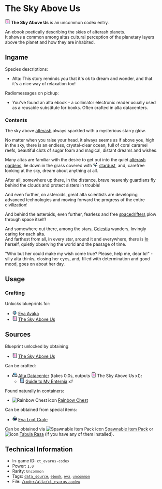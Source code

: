 # The Sky Above Us

<img src="https://raw.githubusercontent.com/Ceterai/Enternia/main/codex/alta/ebook/stardust.png" alt="The Sky Above Us icon" loading="lazy" width="auto" height="16px"/> **The Sky Above Us** is an uncommon codex entry.

An ebook poetically describing the skies of alterash planets.  
It shows a common among altas cultural perception of the planetary layers above the planet and how they are inhabited.

## Ingame

Species descriptions:

- Alta: This story reminds you that it's ok to dream and wonder, and that it's a nice way of relaxation too!

Radiomessages on pickup:

- You've found an alta ebook - a collimator electronic reader usually used as a reusable substitute for books. Often crafted in alta datacenters.

### Contents

The sky above [alterash](https://ceterai.github.io/MyEnternia/Wiki/Tags/Alterash) always sparkled with a mysterious starry glow.

No matter when you raise your head, it always seems as if above you, high in the sky, there is an endless, crystal-clear ocean, full of coral caramel reefs, beautiful clots of sugar foam and magical, distant dreams and wishes.

Many altas are familiar with the desire to get out into the quiet [alterash gardens](https://ceterai.github.io/MyEnternia/Wiki/AlterashGardens), lie down in the grass covered with <img src="https://raw.githubusercontent.com/Ceterai/Enternia/main/items/generic/crafting/ct_stardust.png" alt="Stardust icon" loading="lazy" width="auto" height="16px"/> [stardust](https://ceterai.github.io/MyEnternia/Wiki/Stardust), and, carefree looking at the sky, dream about anything at all.

After all, somewhere up there, in the distance, brave heavenly guardians fly behind the clouds and protect sisters in trouble!

And even further, on asteroids, great alta scientists are developing advanced technologies and moving forward the progress of the entire civilization!

And behind the asteroids, even further, fearless and free [spacedrifters](https://ceterai.github.io/MyEnternia/Wiki/Spacedrifter) plow through space itself!

And somewhere out there, among the stars, [Celestia](https://ceterai.github.io/MyEnternia/Wiki/Tags/Celestia) wanders, lovingly caring for each alta.  
And farthest from all, in every star, around it and everywhere, there is [Io](https://ceterai.github.io/MyEnternia/Wiki/Io) herself, quietly observing the world and the passage of time.

"Who but her could make my wish come true? Please, help me, dear Io!" - silly alta thinks, closing her eyes, and, filled with determination and good mood, goes on about her day.

## Usage

### Crafting

Unlocks blueprints for:

- <img src="https://raw.githubusercontent.com/Ceterai/Enternia/main/objects/biome/alterash/ayaka/ct_ayaka_eva_tree.png" alt="Eva Ayaka icon" loading="lazy" width="auto" height="16px"/> [Eva Ayaka](https://ceterai.github.io/MyEnternia/Wiki/EvaAyaka)
- <img src="https://raw.githubusercontent.com/Ceterai/Enternia/main/codex/alta/ebook/stardust.png" alt="The Sky Above Us icon" loading="lazy" width="auto" height="16px"/> [The Sky Above Us](https://ceterai.github.io/MyEnternia/Wiki/TheSkyAboveUs)

## Sources

Blueprint unlocked by obtaining:

- <img src="https://raw.githubusercontent.com/Ceterai/Enternia/main/codex/alta/ebook/stardust.png" alt="The Sky Above Us icon" loading="lazy" width="auto" height="16px"/> [The Sky Above Us](https://ceterai.github.io/MyEnternia/Wiki/TheSkyAboveUs)

Can be crafted:

- ![ ](https://raw.githubusercontent.com/Ceterai/Enternia/main/objects/alta/crafting/datacenter/icon.png) [Alta Datacenter](https://ceterai.github.io/MyEnternia/Wiki/AltaDatacenter) (takes 0.0s, outputs <img src="https://raw.githubusercontent.com/Ceterai/Enternia/main/codex/alta/ebook/stardust.png" alt="The Sky Above Us icon" loading="lazy" width="auto" height="16px"/> The Sky Above Us x*1*):
  - <img src="https://raw.githubusercontent.com/Ceterai/Enternia/main/codex/alta/ebook/basic.png" alt="Guide to My Enternia icon" loading="lazy" width="auto" height="16px"/> [Guide to My Enternia](https://ceterai.github.io/MyEnternia/Wiki/GuidetoMyEnternia) x*1*

Found naturally in containers:

- <img src="https://starbounder.org/mediawiki/images/a/a9/Rainbowchest.png" alt="Rainbow Chest icon" loading="lazy" width="12px" height="12px"/> [Rainbow Chest](https://starbounder.org/Rainbow_Chest)

Can be obtained from special items:

- <img src="https://raw.githubusercontent.com/Ceterai/Enternia/main/items/active/alta/loot/biome/ct_eva_loot.png" alt="Eva Loot Crate icon" loading="lazy" width="auto" height="16px"/> [Eva Loot Crate](https://ceterai.github.io/MyEnternia/Wiki/EvaLootCrate)

Can be obtained via <img src="https://raw.githubusercontent.com/Silverfeelin/Starbound-SpawnableItemPack/master/interface/sip/iconSmall.png" alt="Spawnable Item Pack icon" width="18" height="14"/> [Spawnable Item Pack](https://steamcommunity.com/sharedfiles/filedetails/?id=733665104) or <img src="https://steamuserimages-a.akamaihd.net/ugc/263843960696222713/3EC9A7C005541F7D577EBCB8C5736B4EFC9973D6/" alt="icon" width="8" height="12"/> [Tabula Rasa](https://community.playstarbound.com/resources/the-tabula-rasa.3222/) (if you have any of them installed).

## Technical Information

- In-game ID: `ct_evarus-codex`
- Power: `1.0`
- Rarity: `Uncommon`
- Tags: [`data_source`](https://ceterai.github.io/MyEnternia/Wiki/Tags/DataSource), [`ebook`](https://ceterai.github.io/MyEnternia/Wiki/Tags/Ebook), [`eva`](https://ceterai.github.io/MyEnternia/Wiki/Tags/Eva), [`uncommon`](https://ceterai.github.io/MyEnternia/Wiki/Tags/Uncommon)
- File: [`/codex/alta/ct_evarus.codex`](https://github.com/Ceterai/Enternia/blob/main/codex/alta/ct_evarus.codex)
